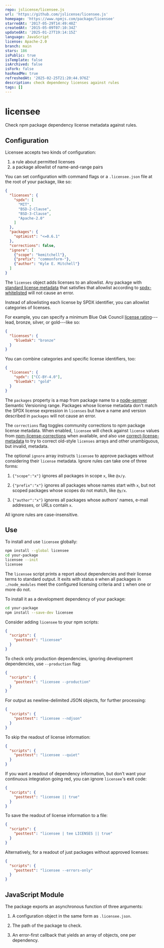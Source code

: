 ```yaml
---
repo: jslicense/licensee.js
url: 'https://github.com/jslicense/licensee.js'
homepage: 'https://www.npmjs.com/package/licensee'
starredAt: '2017-05-29T14:49:48Z'
createdAt: '2015-05-09T07:10:34Z'
updatedAt: '2025-01-27T19:14:15Z'
language: JavaScript
license: Apache-2.0
branch: main
stars: 186
isPublic: true
isTemplate: false
isArchived: false
isFork: false
hasReadMe: true
refreshedAt: '2025-02-25T21:20:44.976Z'
description: check dependency licenses against rules
tags: []
---
```


# licensee

Check npm package dependency license metadata against rules.

## Configuration

Licensee accepts two kinds of configuration:

1. a rule about permitted licenses
2. a package allowlist of name-and-range pairs

You can set configuration with command flags or a `.licensee.json`
file at the root of your package, like so:

```json
{
  "licenses": {
    "spdx": [
      "MIT",
      "BSD-2-Clause",
      "BSD-3-Clause",
      "Apache-2.0"
    ]
  },
  "packages": {
    "optimist": "<=0.6.1"
  },
  "corrections": false,
  "ignore": [
    {"scope": "kemitchell"},
    {"prefix": "commonform-"},
    {"author": "Kyle E. Mitchell"}
  ]
}
```

The `licenses` object adds licenses to an allowlist.
Any package with [standard license metadata][metadata]
that satisfies that allowlist according to
[spdx-whitelisted][allowed] will not cause an error.

[parse]: https://www.npmjs.com/package/spdx-expression-parse
[allowed]: https://www.npmjs.com/package/spdx-whitelisted

Instead of allowlisting each license by SPDX identifier,
you can allowlist categories of licenses.

For example, you can specify a minimum Blue Oak Council [license
rating]---lead, bronze, silver, or gold---like so:

[license rating]: https://blueoakcouncil.org/list

```json
{
  "licenses": {
    "blueOak": "bronze"
  }
}
```

You can combine categories and specific license identifiers, too:

```json
{
  "licenses": {
    "spdx": ["CC-BY-4.0"],
    "blueOak": "gold"
  }
}
```

The `packages` property is a map from package name to a
[node-semver][semver] Semantic Versioning range.  Packages whose
license metadata don't match the SPDX license expression in
`licenses` but have a name and version described in `packages`
will not cause an error.

[metadata]: https://docs.npmjs.com/files/package.json#license
[semver]: https://www.npmjs.com/package/semver

The `corrections` flag toggles community corrections to npm
package license metadata.  When enabled, `licensee` will check
against `license` values from [npm-license-corrections] when
available, and also use [correct-license-metadata] to try to
correct old-style `licenses` arrays and other unambiguous, but
invalid, metadata.

[npm-license-corrections]: https://www.npmjs.com/package/npm-license-corrections

[correct-license-metadata]: https://www.npmjs.com/package/correct-license-metadata

The optional `ignore` array instructs `licensee` to approve packages
without considering their `license` metadata.  Ignore rules can take
one of three forms:

1.  `{"scope":"x"}` ignores all packages in scope `x`, like `@x/y`.

2.  `{"prefix":"x"}` ignores all packages whose names start with `x`,
    but not scoped packages whose scopes do not match, like `@y/x`.

3.  `{"author":"x"}` ignores all packages whose authors' names,
    e-mail addresses, or URLs contain `x`.

All ignore rules are case-insensitive.

## Use

To install and use `licensee` globally:

```bash
npm install --global licensee
cd your-package
licensee --init
licensee
```

The `licensee` script prints a report about dependencies and their
license terms to standard output.  It exits with status `0` when all
packages in `./node_modules` meet the configured licensing criteria
and `1` when one or more do not.

To install it as a development dependency of your package:

```bash
cd your-package
npm install --save-dev licensee
```

Consider adding `licensee` to your npm scripts:

```json
{
  "scripts": {
    "posttest": "licensee"
  }
}
```

To check only production dependencies, ignoring development dependencies,
use `--production` flag:

```json
{
  "scripts": {
    "posttest": "licensee --production"
  }
}
```

For output as newline-delimited JSON objects, for further processing:

```json
{
  "scripts": {
    "posttest": "licensee --ndjson"
  }
}
```

To skip the readout of license information:

```json
{
  "scripts": {
    "posttest": "licensee --quiet"
  }
}
```

If you want a readout of dependency information, but don't want
your continuous integration going red, you can ignore `licensee`'s
exit code:

```json
{
  "scripts": {
    "posttest": "licensee || true"
  }
}
```

To save the readout of license information to a file:

```json
{
  "scripts": {
    "posttest": "licensee | tee LICENSES || true"
  }
}
```

Alternatively, for a readout of just packages without approved licenses:

```json
{
  "scripts": {
    "posttest": "licensee --errors-only"
  }
}
```

## JavaScript Module

The package exports an asynchronous function of three arguments:

1. A configuration object in the same form as `.licensee.json`.

2. The path of the package to check.

3. An error-first callback that yields an array of objects, one per
   dependency.

